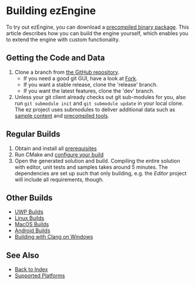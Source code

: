 # Building ezEngine

To try out ezEngine, you can download a [precompiled binary package](https://github.com/ezEngine/ezEngine/releases). This article describes how you can build the engine yourself, which enables you to extend the engine with custom functionality.

## Getting the Code and Data

1. Clone a branch from [the GitHub repository](https://github.com/ezEngine/ezEngine).
    * If you need a good git GUI, have a look at [Fork](https://git-fork.com/).
    * If you want a stable release, clone the 'release' branch.
    * If you want the latest features, clone the 'dev' branch.
1. Unless your git client already checks out git sub-modules for you, also run `git submodule init` and `git submodule update` in your local clone. The ez project uses submodules to deliver additional data such as [sample content](https://github.com/ezEngine/content) and [precompiled tools](https://github.com/ezEngine/precompiled-tools).

## Regular Builds

1. Obtain and install all [prerequisites](build-prerequisites.md)
1. Run CMake and [configure your build](cmake-config.md)
1. Open the generated solution and build. Compiling the entire solution with editor, unit tests and samples takes around 5 minutes. The dependencies are set up such that only building, e.g. the *Editor* project will include all requirements, though.

## Other Builds

* [UWP Builds](build-uwp.md)
* [Linux Builds](build-linux.md)
* [MacOS Builds](build-macos.md)
* [Android Builds](build-android.md)
* [Building with Clang on Windows](clang-on-windows.md)

## See Also

* [Back to Index](../index.md)
* [Supported Platforms](supported-platforms.md)
